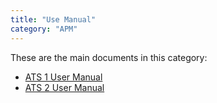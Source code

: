 ```yaml
---
title: "Use Manual"
category: "APM"
---
```


These are the main documents in this category:

* [ATS 1 User Manual](um-1/user-manual-1)
* [ATS 2 User Manual](um-2/user-manual-2)
